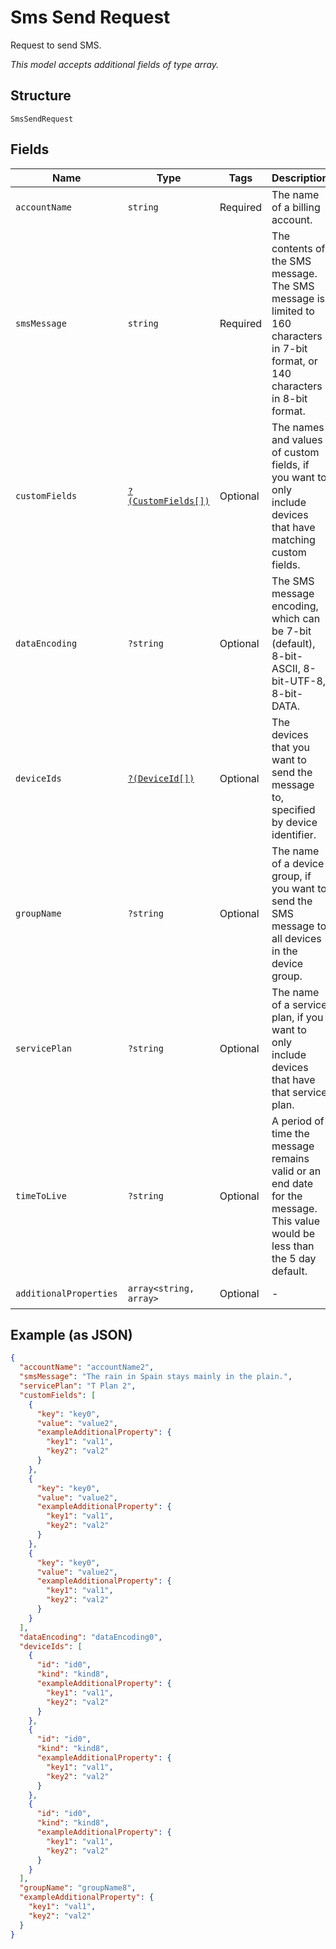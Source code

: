 
# Sms Send Request

Request to send SMS.

*This model accepts additional fields of type array.*

## Structure

`SmsSendRequest`

## Fields

| Name | Type | Tags | Description | Getter | Setter |
|  --- | --- | --- | --- | --- | --- |
| `accountName` | `string` | Required | The name of a billing account. | getAccountName(): string | setAccountName(string accountName): void |
| `smsMessage` | `string` | Required | The contents of the SMS message. The SMS message is limited to 160 characters in 7-bit format, or 140 characters in 8-bit format. | getSmsMessage(): string | setSmsMessage(string smsMessage): void |
| `customFields` | [`?(CustomFields[])`](../../doc/models/custom-fields.md) | Optional | The names and values of custom fields, if you want to only include devices that have matching custom fields. | getCustomFields(): ?array | setCustomFields(?array customFields): void |
| `dataEncoding` | `?string` | Optional | The SMS message encoding, which can be 7-bit (default), 8-bit-ASCII, 8-bit-UTF-8, 8-bit-DATA. | getDataEncoding(): ?string | setDataEncoding(?string dataEncoding): void |
| `deviceIds` | [`?(DeviceId[])`](../../doc/models/device-id.md) | Optional | The devices that you want to send the message to, specified by device identifier. | getDeviceIds(): ?array | setDeviceIds(?array deviceIds): void |
| `groupName` | `?string` | Optional | The name of a device group, if you want to send the SMS message to all devices in the device group. | getGroupName(): ?string | setGroupName(?string groupName): void |
| `servicePlan` | `?string` | Optional | The name of a service plan, if you want to only include devices that have that service plan. | getServicePlan(): ?string | setServicePlan(?string servicePlan): void |
| `timeToLive` | `?string` | Optional | A period of time the message remains valid or an end date for the message. This value would be less than the 5 day default. | getTimeToLive(): ?string | setTimeToLive(?string timeToLive): void |
| `additionalProperties` | `array<string, array>` | Optional | - | findAdditionalProperty(string key): array | additionalProperty(string key, array value): void |

## Example (as JSON)

```json
{
  "accountName": "accountName2",
  "smsMessage": "The rain in Spain stays mainly in the plain.",
  "servicePlan": "T Plan 2",
  "customFields": [
    {
      "key": "key0",
      "value": "value2",
      "exampleAdditionalProperty": {
        "key1": "val1",
        "key2": "val2"
      }
    },
    {
      "key": "key0",
      "value": "value2",
      "exampleAdditionalProperty": {
        "key1": "val1",
        "key2": "val2"
      }
    },
    {
      "key": "key0",
      "value": "value2",
      "exampleAdditionalProperty": {
        "key1": "val1",
        "key2": "val2"
      }
    }
  ],
  "dataEncoding": "dataEncoding0",
  "deviceIds": [
    {
      "id": "id0",
      "kind": "kind8",
      "exampleAdditionalProperty": {
        "key1": "val1",
        "key2": "val2"
      }
    },
    {
      "id": "id0",
      "kind": "kind8",
      "exampleAdditionalProperty": {
        "key1": "val1",
        "key2": "val2"
      }
    },
    {
      "id": "id0",
      "kind": "kind8",
      "exampleAdditionalProperty": {
        "key1": "val1",
        "key2": "val2"
      }
    }
  ],
  "groupName": "groupName8",
  "exampleAdditionalProperty": {
    "key1": "val1",
    "key2": "val2"
  }
}
```

